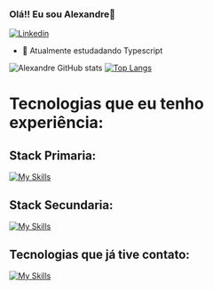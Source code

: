 ### Olá!! Eu sou Alexandre👋
[![Linkedin](https://img.shields.io/badge/LinkedIn-0077B5?style=for-the-badge&logo=linkedin&logoColor=white)](https://www.linkedin.com/in/alexandre-oliveira-marinho-b64a54229/)
- 🚀 Atualmente estudadando Typescript

<!--
**Aleomar15/Aleomar15** is a ✨ _special_ ✨ repository because its `README.md` (this file) appears on your GitHub profile.

Here are some ideas to get you started:

- 🔭 I’m currently working on ...

- 👯 I’m looking to collaborate on ...
- 🤔 I’m looking for help with ...
- 💬 Ask me about ...
- 📫 How to reach me: ...
- 😄 Pronouns: ...
- ⚡ Fun fact: ...
-->

![Alexandre GitHub stats](https://github-readme-stats.vercel.app/api?username=Aleomar15&count_private=true&theme=radical)
[![Top Langs](https://github-readme-stats.vercel.app/api/top-langs/?username=Aleomar15&layout=compact&theme=radical)](https://github.com/anuraghazra/github-readme-stats)
# Tecnologias que eu tenho experiência:
## Stack Primaria:
[![My Skills](https://skillicons.dev/icons?i=js,html,css,nodejs,express,vue,mysql,github,git)](https://skillicons.dev)
## Stack Secundaria:
[![My Skills](https://skillicons.dev/icons?i=typescript,mongodb,react,sequelize,java,spring,py)](https://skillicons.dev)
## Tecnologias que já tive contato:
[![My Skills](https://skillicons.dev/icons?i=react,sass,c)](https://skillicons.dev)


